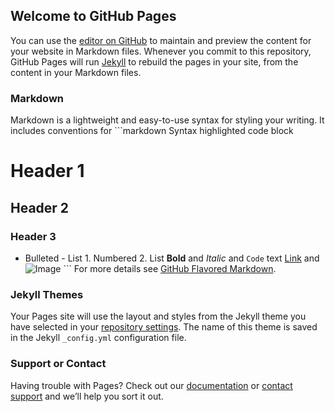## Welcome to GitHub Pages
You can use the [editor on GitHub](https://github.com/erichards52/test.github.io/edit/master/README.md) to maintain and 
preview the content for your website in Markdown files. Whenever you commit to this repository, GitHub Pages will run 
[Jekyll](https://jekyllrb.com/) to rebuild the pages in your site, from the content in your Markdown files.
### Markdown
Markdown is a lightweight and easy-to-use syntax for styling your writing. It includes conventions for ```markdown Syntax 
highlighted code block
# Header 1
## Header 2
### Header 3
- Bulleted - List 1. Numbered 2. List **Bold** and _Italic_ and `Code` text [Link](url) and ![Image](src) ``` For more 
details see [GitHub Flavored Markdown](https://guides.github.com/features/mastering-markdown/).
### Jekyll Themes
Your Pages site will use the layout and styles from the Jekyll theme you have selected in your [repository 
settings](https://github.com/erichards52/test.github.io/settings). The name of this theme is saved in the Jekyll 
`_config.yml` configuration file.
### Support or Contact
Having trouble with Pages? Check out our [documentation](https://help.github.com/categories/github-pages-basics/) or 
[contact support](https://github.com/contact) and we’ll help you sort it out.
